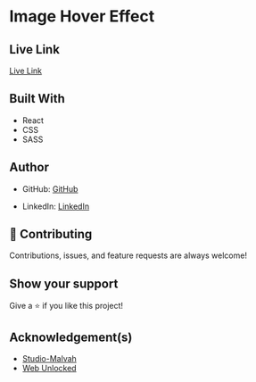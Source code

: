 # Image Hover Effect

## Live Link

[Live Link](https://imagehovereffect.vercel.app/)

## Built With
- React
- CSS
- SASS

## Author

- GitHub: [GitHub](https://github.com/Ugboaja-Uchechi)

- LinkedIn: [LinkedIn](https://www.linkedin.com/in/stephanie-ugboaja/)

## 🤝 Contributing

Contributions, issues, and feature requests are always welcome!

## Show your support

Give a ⭐️ if you like this project!

## Acknowledgement(s)
- [Studio-Malvah](https://www.awwwards.com/sites/studio-malvah)
- [Web Unlocked](www.youtube.com/@webunlocked)
